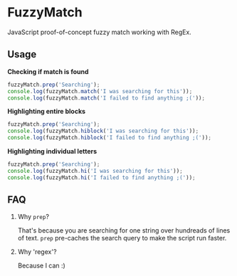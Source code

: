FuzzyMatch
==========

JavaScript proof-of-concept fuzzy match working with RegEx.

## Usage
__Checking if match is found__
```javascript
fuzzyMatch.prep('Searching');
console.log(fuzzyMatch.match('I was searching for this'));
console.log(fuzzyMatch.match('I failed to find anything ;('));
```

__Highlighting entire blocks__
```javascript
fuzzyMatch.prep('Searching');
console.log(fuzzyMatch.hiblock('I was searching for this'));
console.log(fuzzyMatch.hiblock('I failed to find anything ;('));
```

__Highlighting individual letters__
```javascript
fuzzyMatch.prep('Searching');
console.log(fuzzyMatch.hi('I was searching for this'));
console.log(fuzzyMatch.hi('I failed to find anything ;('));
```

## FAQ
1. Why `prep`?

   That's because you are searching for one string over hundreads of lines of text. `prep` pre-caches the search query to make the script run faster.

2. Why 'regex'?

   Because I can :)